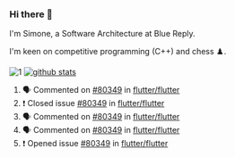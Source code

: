 ### Hi there 👋

I'm Simone, a Software Architecture at Blue Reply.

I'm keen on competitive programming (C++) and chess ♟️.

![1](https://github-readme-stats.vercel.app/api/top-langs/?username=SudatiSimone&theme=white-blue) [![github stats](https://github-readme-stats.vercel.app/api?username=SudatiSimone&theme=white-blue)](https://github.com/anuraghazra/github-readme-stats)

<!--START_SECTION:activity-->
1. 🗣 Commented on [#80349](https://github.com/flutter/flutter/issues/80349) in [flutter/flutter](https://github.com/flutter/flutter)
2. ❗️ Closed issue [#80349](https://github.com/flutter/flutter/issues/80349) in [flutter/flutter](https://github.com/flutter/flutter)
3. 🗣 Commented on [#80349](https://github.com/flutter/flutter/issues/80349) in [flutter/flutter](https://github.com/flutter/flutter)
4. 🗣 Commented on [#80349](https://github.com/flutter/flutter/issues/80349) in [flutter/flutter](https://github.com/flutter/flutter)
5. ❗️ Opened issue [#80349](https://github.com/flutter/flutter/issues/80349) in [flutter/flutter](https://github.com/flutter/flutter)
<!--END_SECTION:activity-->

